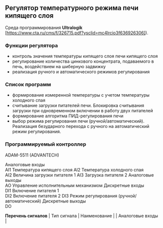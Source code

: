 ## Регулятор температурного режима печи кипящего слоя

Среда программирования **Ultralogik** [https://www.cta.ru/cms/f/326715.pdf?ysclid=mc4lrcio3f636926306]).

### **Функции регулятора**
- контроль значения температуры кипящего слоя печи кипящего слоя
- регулирование количества цинкового концентрата, подаваемого в печь, воздействием на шиберную задвижку
- реализация ручного и автоматического режимов регулирования

### **Список программ**
- формирование измеренной температуры с учетом температуры холодного спая
- считывание загрузки питателей печи. Блокировка считывания загрузки при одновременном включении в работу двух питателей
- формирование алгоритма ПИД-регулирования печи
- выбор режима регулирования печи (ручной/автоматический). Реализация безударного перехода с ручного на автоматический режим регулирования.

### **Программируемый контроллер**
ADAM-5511 (ADVANTECH)

Аналоговые входы	
AI1	Температура кипящего слоя
AI2	Температура холодного спая	
AI2	Величина загрузки питателя 1
AI3	Загрузка питателя 2
Аналоговые выходы	
AO	Управление исполнительным механизмом
Дискретные входы	
DI1	Включение питателя 1	
DI2	Включение питателя 2
DI3	Режим регулирования (ручной/автоматический)
Дискретные выходы	
DO	

**Перечень сигналов** 
| Тип сигнала | Наименование |
| Аналоговые входы | 
